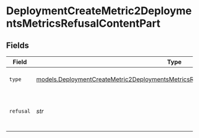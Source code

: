 # DeploymentCreateMetric2DeploymentsMetricsRefusalContentPart


## Fields

| Field                                                                                                                                                                                | Type                                                                                                                                                                                 | Required                                                                                                                                                                             | Description                                                                                                                                                                          |
| ------------------------------------------------------------------------------------------------------------------------------------------------------------------------------------ | ------------------------------------------------------------------------------------------------------------------------------------------------------------------------------------ | ------------------------------------------------------------------------------------------------------------------------------------------------------------------------------------ | ------------------------------------------------------------------------------------------------------------------------------------------------------------------------------------ |
| `type`                                                                                                                                                                               | [models.DeploymentCreateMetric2DeploymentsMetricsRequestRequestBodyChoices4ContentType](../models/deploymentcreatemetric2deploymentsmetricsrequestrequestbodychoices4contenttype.md) | :heavy_check_mark:                                                                                                                                                                   | The type of the content part.                                                                                                                                                        |
| `refusal`                                                                                                                                                                            | *str*                                                                                                                                                                                | :heavy_check_mark:                                                                                                                                                                   | The refusal message generated by the model.                                                                                                                                          |